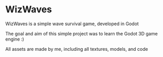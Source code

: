 # WizWaves
WizWaves is a simple wave survival game, developed in Godot

The goal and aim of this simple project was to learn the Godot 3D game engine :)

All assets are made by me, including all textures, models, and code
